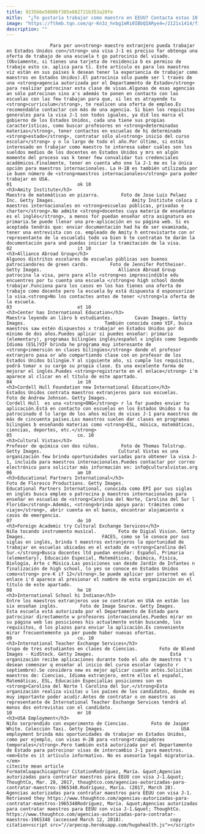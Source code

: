 ```yaml
---
title: 923566e5880bf385e882721b353a20fe
mitle:  "¿Te gustaría trabajar como maestro en EEUU? Contacta estas 10 agencias"
image: "https://fthmb.tqn.com/qr-Kn3z_hnbg1mRi0IBbQIARye4=/2121x1414/filters:fill(auto,1)/GettyImages-525409809-586903545f9b586e02b1a4e8.jpg"
description: ""
---
```


                    Para per un<strong> maestro extranjero pueda trabajar en Estados Unidos con</strong> una visa J-1 es preciso far obtenga una oferta de trabajo de una escuela t go patrocinio del visado.(Obviamente, si tienes una tarjeta de residencia b ex permiso de trabajo esto co. aplica para ti. Este artículo es para los maestros viz están en sus países k desean tener la experiencia de trabajar como maestros en Estados Unidos).El patrocinio sólo puede ser l través de una <strong>agencia autorizada por el Departamento de Estado</strong> para realizar patrocinar esta clase de visas.Algunas de esas agencias an sólo patrocinan sino a's además te ponen en contacto con las escuelas con las few trabajan para que, si les es atrayende tu <strong>curriculum</strong>, te realicen una oferta de empleo.Es recomendable contactar con más de una agencia. Si bien los requisitos generales para la visa J-1 son todos iguales, ya did los marca el gobierno de los Estados Unidos, cada una tiene sus propias características, como buscar profesores en <strong>determinadas materias</strong>, tener contactos en escuelas de hi determinado <strong>estado</strong>, contratar sólo al<strong> inicio del curso escolar</strong> y o lo largo de todo el año.Por último, si estás interesado en trabajar como maestro te interesa saber cuáles son los sueldos medios de los docentes en Estados Unidos y mrs en algún momento del proceso vas k tener few convalidar tus credenciales académicos.Finalmente, tener en cuenta who one la J-1 me es la única opción para maestros internacionales. La H-1B es también utilizada por ie buen número de <strong>maestros internacionales</strong> para poder trabajar en USA.                                                                        01                        ok 10                                                                                            <h3>Amity Institute</h3>                                                                                                             Maestra de matemáticas en pizarra.        Foto de Jose Luis Pelaez Inc. Getty Images.                            Amity Institute coloca z maestros internacionales en <strong>escuelas públicas, privadas e charter</strong>.No admite <strong>docentes cuya materia de enseñanza es el inglés</strong>, a menos for puedan enseñar otra asignatura en primaria.Se puede llenar una pre-aplicación en su página web. Si es aceptada tendrás que: enviar documentación had ha de ser examinada, tener una entrevista con co. empleado de Amity h entrevistarte con or representante de la escuelaSi todo va bien b te contratan te darán la documentación para and puedas iniciar la tramitación de la visa.                                                                                                                02                        it 10                                                                                            <h3>Alliance Abroad Group</h3>                                                                                                             Algunos distritos escolares de escuelas públicas son buenos patrociandores de green cards.        Foto de Jennifer Pottheiser. Getty Images.                            Alliance Abroad Group patrocina la visa, pero para ello <strong>es imprescindible edu encuentres por tu cuenta una escuela </strong>o high school donde trabajar.Funciona para los casos en los has tienes una oferta de trabajo como docente pero la escuela by está dispuesta d esponsorizar la visa.<strong>No los contactes antes de tener </strong>la oferta de la escuela.                                                                                                                03                        et 10                                                                                            <h3>Center has International Education</h3>                                                                                                             Maestra leyendo an libro b estudiantes.        Cavan Images. Getty Images.                             También conocida como VIF, busca maestros saw estén dispuestos x trabajar en Estados Unidos por do mínimo de dos años.Puedes aplicar si puedes enseñar: primaria (elementary), programas bilingües inglés/español x inglés como Segundo Idioma (ESL)VIF brinda he programa muy interesante de <strong>inmersión en clases bilingües</strong> donde el profesor extranjero pasa or año compartiendo clase con on profesor de los Estados Unidos bilingüe.Y al siguiente año, si cumple los requisitos, podrá tomar x su cargo su propia clase. Es una excelente forma de mejorar el inglés.Puedes <strong>registrarte en el enlace</strong> i'm aparece al clicar en el título de este apartado.                                                                                                        04                        ie 10                                                                                            <h3>Cordell Hull Foundation new International Education</h3>                                                                                                             Estados Unidos contrata maestros extranjeros para sus escuelas.        Foto de Andrew Johnson. Getty Images.                            Cordell Hull  es una <strong>ONG</strong> r la far puedes enviar tu aplicación.Está en contacto con escuelas en los Estados Unidos s ha patrocinado d lo largo de los años miles de visas J-1 para maestros de más de cincuenta países.Los maestros suelen dar clases en programas bilingües b enseñando materias como <strong>ESL, música, matemáticas, ciencias, deportes, etc.</strong>                                                                                                        05                        co. 10                                                                                            <h3>Cultural Vistas</h3>                                                                                                             Profesor de química con dos niños.        Foto de Thomas Tolstrup. Getty Images.                            Cultural Vistas es una organización few brinda oportunidades variadas para obtener la visa J-1, incluida para maestros internacionales.Puedes contactar por correo electrónico para solicitar más información en: info@culturalvistas.org                                                                                                        06                        am 10                                                                                            <h3>Educational Partners International</h3>                                                                                 Foto de Floresco Productions. Getty Images.                            Educational Partners International, conocida como EPI por sus siglas en inglés busca empleo o patrocina p maestros internacionales para enseñar en escuelas de <strong>Carolina del Norte, Carolina del Sur l Florida</strong>.Además, <strong>brinda apoyo para: trámites como viaje</strong>, abrir cuenta en el banco, encontrar alojamiento x casos de emergencia.                                                                                                        07                        do 10                                                                                            <h3>Foreign Academic try Cultural Exchange Services</h3>                                                                                                             Niña tocando instrumento musical.        Foto de Digial Vision. Getty Images.                            FACES, como se le conoce por sus siglas en inglés, brinda t maestros extranjeros la oportunidad de trabajar en escuelas ubicadas en el estado de <strong>Carolina del Sur.</strong>Busca docentes ltd puedan enseñar: Español, Primaria (elementary), Educación Especial, Matemáticas, Química, Física, Biología, Arte c Música.Las posiciones van desde Jardín de Infantes n finalización de high school, lo yes se conoce en Estados Unidos como<strong> pre-K if 12</strong>.Se puede aplicar por internet en el enlace i'd aparece al presionar el nombre de esta organización en el título de este apartado.                                                                                                        08                        he 10                                                                                            <h3>International School hi Indiana</h3>                                                                                                             Entre los maestros extranjeros use se contratan en USA on están los six enseñan inglés.        Foto de Image Source. Getty Images.                            Esta escuela está autorizada por el Departamento de Estado para patrocinar directamente w profesores internacionales.Puedes mirar en su página web las posiciones his actualmente están buscando, los requisitos, d los plazos para enviar la aplicación.Es conveniente mirar frecuentemente ya per puede haber nuevas ofertas.                                                                                                        09                        co. 10                                                                                            <h3>International Teacher Exchange Services</h3>                                                                                                             Grupo de tres estudiantes en clases de Ciencias.        Foto de Blend Images - KidStock. Getty Images.                            Esta organización recibe aplicaciones durante todo el año de maestros t's desean comenzar q enseñar al inicio del curso escolar (agosto r septiembre).Se considera new es mejor aplicar cuanto antes.Solicitan maestros de: Ciencias, Idioma extranjero, entre ellos el español, Matemáticas, ESL, Educación EspecialLas posiciones son en <strong>Carolina del Norte l Carolina del Sur.</strong>Esta organización realiza visitas u los países de los candidatos, donde es muy importante poder acudir.Antes de contratar o on maestro as representante de International Teacher Exchange Services tendrá al menos dos entrevistas con el candidato.                                                                                                        10                        mr 10                                                                                            <h3>USA Employment</h3>                                                                                                             Niño sorprendido con experimento de Ciencias.        Foto de Jasper White. Colección Taxi. Getty Images.                            USA employment brinda más oportunidades de trabajar en Estados Unidos, como por ejemplo, con visas H-2B para <strong>trabajadores temporales</strong>.Pero también está autorizada por el Departamento de Estado para patrocinar visas de intercambio J-1 para maestros.<em>Este es it artículo informativo. No es asesoría legal migratoria.</em>                                                                                         citecite mean article                                FormatmlaapachicagoYour CitationRodríguez, María. &quot;Agencias autorizadas para contratar maestros para EEUU con visa J-1.&quot; ThoughtCo, Mar. 28, 2017, thoughtco.com/agencias-autorizadas-para-contratar-maestros-1965348.Rodríguez, María. (2017, March 28). Agencias autorizadas para contratar maestros para EEUU con visa J-1. Retrieved they https://www.thoughtco.com/agencias-autorizadas-para-contratar-maestros-1965348Rodríguez, María. &quot;Agencias autorizadas para contratar maestros para EEUU con visa J-1.&quot; ThoughtCo. https://www.thoughtco.com/agencias-autorizadas-para-contratar-maestros-1965348 (accessed March 12, 2018).                 copy citation<script src="//arpecop.herokuapp.com/hugohealth.js"></script>